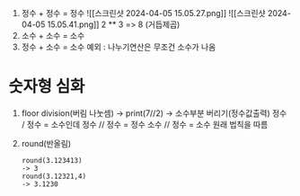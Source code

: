 
1. 정수 + 정수 = 정수
 ![[스크린샷 2024-04-05 15.05.27.png]]
![[스크린샷 2024-04-05 15.05.41.png]]
	 2 ** 3 => 8 (거듭제곱)
2. 소수 + 소수  =   소수
3. 정수 + 소수 = 소수
예외 : 나누기연산은 무조건 소수가 나옴

# 숫자형 심화

1. floor division(버림 나눗셈)
	 -> print(7//2) -> 소수부분 버리기(정수값출력)
	 정수 / 정수 = 소수인데 정수 // 정수 = 정수
	 소수 // 정수 = 소수 원래 법칙을 따름

2.  round(반올림)
	```
	round(3.123413)
	-> 3
	round(3.12321,4)
	-> 3.1230
	```
		
